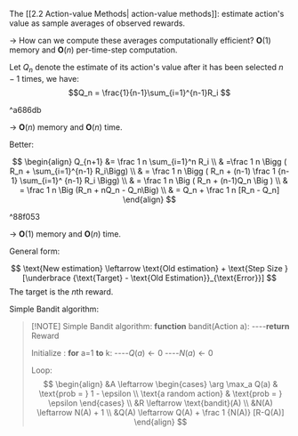 The [[2.2 Action-value Methods| action-value methods]]: estimate action's value as sample averages of observed rewards.

-> How can we compute these averages computationally efficient?
$\mathbf O(1)$ memory and $\mathbf O(n)$ per-time-step computation.

Let $Q_n$ denote the estimate of its action's value after it has been selected $n-1$ times, we have:
$$Q_n = \frac{1}{n-1}\sum_{i=1}^{n-1}R_i
$$

^a686db

-> $\mathbf O(n)$ memory and $\mathbf O(n)$ time.

Better:

$$
\begin{align}
Q_{n+1} &= \frac 1 n \sum_{i=1}^n R_i \\
& =\frac 1 n \Bigg ( R_n + \sum_{i=1}^{n-1} R_i\Bigg) \\
& = \frac 1 n \Bigg ( R_n + (n-1) \frac 1 {n-1} \sum_{i=1}^ {n-1} R_i \Bigg) \\
& = \frac 1 n \Big ( R_n + (n-1)Q_n \Big ) \\
& = \frac 1 n \Big (R_n +  nQ_n - Q_n\Big) \\
& = Q_n + \frac 1 n [R_n - Q_n]
\end{align}
$$

^88f053

-> $\mathbf O(1)$ memory and $\mathbf O(n)$ time.

General form:

$$
\text{New estimation} \leftarrow \text{Old estimation} + \text{Step Size } [\underbrace {\text{Target} - \text{Old Estimation}}_{\text{Error}}] 
$$
The target is the $n$th reward.

Simple Bandit algorithm:

> [!NOTE] Simple Bandit algorithm:
> **function** bandit(Action a):
> ----**return** Reward
> 
> Initialize : **for** a=1 **to** k:
> ----$Q(a) \leftarrow 0$
> ----$N(a) \leftarrow 0$
> 
> Loop:
> $$
> \begin{align}
> &A \leftarrow \begin{cases} \arg \max_a Q(a) & \text{prob = } 1 - \epsilon \\ \text{a random action} & \text{prob = } \epsilon \end{cases} \\
> &R \leftarrow \text{bandit}(A) \\
> &N(A) \leftarrow N(A) + 1 \\
> &Q(A) \leftarrow Q(A) + \frac 1 {N(A)} [R-Q(A)]
> \end{align}
> $$




